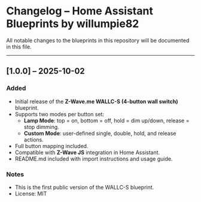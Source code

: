 # Changelog – Home Assistant Blueprints by willumpie82

All notable changes to the blueprints in this repository will be documented in this file.

---

## [1.0.0] – 2025-10-02
### Added
- Initial release of the **Z-Wave.me WALLC-S (4-button wall switch)** blueprint.
- Supports two modes per button set:
  - **Lamp Mode**: top = on, bottom = off, hold = dim up/down, release = stop dimming.
  - **Custom Mode**: user-defined single, double, hold, and release actions.
- Full button mapping included.
- Compatible with **Z-Wave JS** integration in Home Assistant.
- README.md included with import instructions and usage guide.

### Notes
- This is the first public version of the WALLC-S blueprint.
- License: MIT
